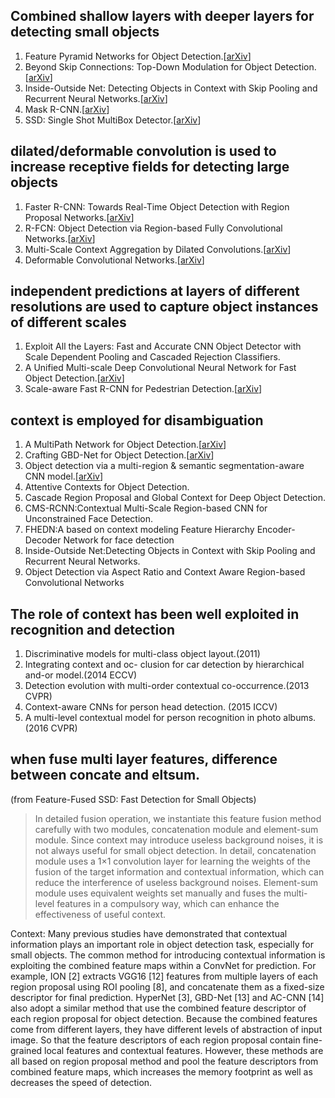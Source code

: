 ## Combined shallow layers with deeper layers for detecting small objects

1. Feature Pyramid Networks for Object Detection.[[arXiv](https://arxiv.org/abs/1612.03144)]
2. Beyond Skip Connections: Top-Down Modulation for Object Detection.[[arXiv](https://arxiv.org/abs/1612.06851)]
3. Inside-Outside Net: Detecting Objects in Context with Skip Pooling and Recurrent Neural Networks.[[arXiv](https://arxiv.org/abs/1512.04143)]
4. Mask R-CNN.[[arXiv](https://arxiv.org/abs/1703.06870)]
5. SSD: Single Shot MultiBox Detector.[[arXiv](https://arxiv.org/abs/1512.02325)]

## dilated/deformable convolution is used to increase receptive fields for detecting large objects

1. Faster R-CNN: Towards Real-Time Object Detection with Region Proposal Networks.[[arXiv](https://arxiv.org/abs/1506.01497)]
2. R-FCN: Object Detection via Region-based Fully Convolutional Networks.[[arXiv](https://arxiv.org/abs/1605.06409)]
3. Multi-Scale Context Aggregation by Dilated Convolutions.[[arXiv](https://arxiv.org/abs/1511.07122)]
4. Deformable Convolutional Networks.[[arXiv](https://arxiv.org/abs/1703.06211)]

## independent predictions at layers of different resolutions are used to capture object instances of different scales

1. Exploit All the Layers: Fast and Accurate CNN Object Detector with Scale Dependent Pooling and Cascaded Rejection Classifiers.
2. A Unified Multi-scale Deep Convolutional Neural Network for Fast Object Detection.[[arXiv](https://arxiv.org/abs/1607.07155)]
3. Scale-aware Fast R-CNN for Pedestrian Detection.[[arXiv](https://arxiv.org/abs/1510.08160)]

## context is employed for disambiguation

1. A MultiPath Network for Object Detection.[[arXiv](https://arxiv.org/abs/1604.02135)]
2. Crafting GBD-Net for Object Detection.[[arXiv](https://arxiv.org/abs/1610.02579)]
3. Object detection via a multi-region & semantic segmentation-aware CNN model.[[arXiv](https://arxiv.org/abs/1505.01749)]
4. Attentive Contexts for Object Detection.
5. Cascade Region Proposal and Global Context for Deep Object Detection.
6. CMS-RCNN:Contextual Multi-Scale Region-based CNN for Unconstrained Face Detection.
7. FHEDN:A based on context modeling Feature Hierarchy Encoder-Decoder Network for face detection
8. Inside-Outside Net:Detecting Objects in Context with Skip Pooling and Recurrent Neural Networks.
9. Object Detection via Aspect Ratio and Context Aware Region-based Convolutional Networks



## The role of context has been well exploited in recognition and detection

1. Discriminative models for multi-class object layout.(2011)
2. Integrating context and oc- clusion for car detection by hierarchical and-or model.(2014 ECCV)
3. Detection evolution with multi-order contextual co-occurrence.(2013 CVPR)
4. Context-aware CNNs for person head detection. (2015 ICCV)
5. A multi-level contextual model for person recognition in photo albums.(2016 CVPR)

## when fuse multi layer features, difference between concate and eltsum.

(from Feature-Fused SSD: Fast Detection for Small Objects)

> In detailed fusion operation, we instantiate this feature fusion method carefully with two modules,
> concatenation module and element-sum module. Since context may introduce useless background noises, it is not always useful for small object detection. In detail, concatenation module uses a 1×1 convolution layer for learning the weights
> of the fusion of the target information and contextual information, which can reduce the interference of useless
> background noises. Element-sum module uses equivalent weights set manually and fuses the multi-level features in a
> compulsory way, which can enhance the effectiveness of useful context.

Context: Many previous studies have demonstrated that contextual information plays an important role in object
detection task, especially for small objects. The common method for introducing contextual information is exploiting the
combined feature maps within a ConvNet for prediction. For example, ION [2] extracts VGG16 [12] features from
multiple layers of each region proposal using ROI pooling [8], and concatenate them as a fixed-size descriptor for final
prediction. HyperNet [3], GBD-Net [13] and AC-CNN [14] also adopt a similar method that use the combined feature
descriptor of each region proposal for object detection. Because the combined features come from different layers, they
have different levels of abstraction of input image. So that the feature descriptors of each region proposal contain fine-
grained local features and contextual features. However, these methods are all based on region proposal method and pool
the feature descriptors from combined feature maps, which increases the memory footprint as well as decreases the speed
of detection.
